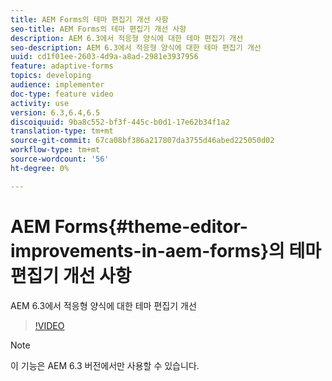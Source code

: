 ```yaml
---
title: AEM Forms의 테마 편집기 개선 사항
seo-title: AEM Forms의 테마 편집기 개선 사항
description: AEM 6.3에서 적응형 양식에 대한 테마 편집기 개선
seo-description: AEM 6.3에서 적응형 양식에 대한 테마 편집기 개선
uuid: cd1f01ee-2603-4d9a-a8ad-2981e3937956
feature: adaptive-forms
topics: developing
audience: implementer
doc-type: feature video
activity: use
version: 6.3,6.4,6.5
discoiquuid: 9ba8c552-bf3f-445c-b0d1-17e62b34f1a2
translation-type: tm+mt
source-git-commit: 67ca08bf386a217807da3755d46abed225050d02
workflow-type: tm+mt
source-wordcount: '56'
ht-degree: 0%

---
```



# AEM Forms{#theme-editor-improvements-in-aem-forms}의 테마 편집기 개선 사항

AEM 6.3에서 적응형 양식에 대한 테마 편집기 개선

>[!VIDEO](https://video.tv.adobe.com/v/19497?quality=9&learn=on)

>[!NOTE]
>
>이 기능은 AEM 6.3 버전에서만 사용할 수 있습니다.

